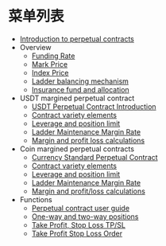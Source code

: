 # 菜单列表

* [Introduction to perpetual contracts](README.md)
* Overview
    * [Funding Rate](Overview/funding_rate.md)
    * [Mark Price](Overview/mark_price.md)
    * [Index Price](Overview/index_price.md)
    * [Ladder balancing mechanism](Overview/ladder_balancing_mechanism.md)
    * [Insurance fund and allocation](Overview/insurance_fund_and_allocation.md)
* USDT margined perpetual contract
    * [USDT Perpetual Contract Introduction](usdt_margined_perpetual_contract/usdt_perpetual_contract_introduction.md)
    * [Contract variety elements](usdt_margined_perpetual_contract/contract_variety_elements.md)
    * [Leverage and position limit](usdt_margined_perpetual_contract/leverage_and_position_limit.md)
    * [Ladder Maintenance Margin Rate](usdt_margined_perpetual_contract/ladder_maintenance_margin_rate.md)
    * [Margin and profit loss calculations](usdt_margined_perpetual_contract/margin_and_profit_loss_calculations.md)
* Coin margined perpetual contracts
  * [Currency Standard Perpetual Contract](coin_margined_perpetual_contracts/currency_standard_perpetual_contract.md)
  * [Contract variety elements](coin_margined_perpetual_contracts/contract_variety_elements.md)
  * [Leverage and position limit](coin_margined_perpetual_contracts/leverage_and_position_limit.md)
  * [Ladder Maintenance Margin Rate](coin_margined_perpetual_contracts/ladder_maintenance_margin_rate.md)
  * [Margin and profit/loss calculations](coin_margined_perpetual_contracts/margin_and_profit_loss_calculations.md)
* Functions
  * [Perpetual contract user guide](Functions/perpetual_contract_user_guide.md)
  * [One-way and two-way positions](Functions/one_way_and_two_way_positions.md)
  * [Take Profit, Stop Loss TP/SL](Functions/take_profit_stop_loss_tp_sl.md)
  * [Take Profit Stop Loss Order](Functions/take_profit_stop_loss_order.md)